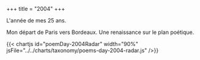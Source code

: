 +++
title = "2004"
+++

L'année de mes 25 ans.

Mon départ de Paris vers Bordeaux. Une renaissance sur le plan poétique.

{{< chartjs id="poemDay-2004Radar" width="90%" jsFile="../../charts/taxonomy/poems-day-2004-radar.js" />}}